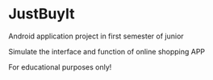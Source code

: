 # JustBuyIt
Android application project in first semester of junior

Simulate the interface and function of online shopping APP

For educational purposes only!
